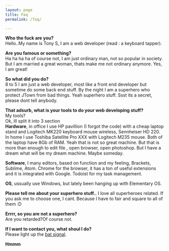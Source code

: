 ```yaml
---
layout: page
title: Faq
permalink: /faq/

---
```

**Who the fuck are you?**  
Hello..My name is Tony S, I am a web developer (read : a keyboard tapper).

**Are you famous or something?**  
Ha ha ha ha of course not, I am just ordinary man, not so popular in society. But I am married a great woman, thats make me not ordinary anymore. Yes, I am great!

**So what did you do?**  
8 to 5 I am just a web developer, most like a front end developer but sometime do some back end stuff. By the night I am a superhero who protect JTown from bad things. Yeah superhero stuff. Ssst its a secret, please dont tell anybody.

**That adsurb, what is your tools to do your web developing stuff?**  
My tools?  
Ok, Ill split it into 3 section  
**Hardware**, in office I use HP pavillion (I forgot the code) with a cheap laptop stand and Logitech MK220 keyboard mouse wireless, Sennheiser HD 220. In home I use Toshiba Satellite Pro XXX with Logitech M235 mouse. Both of the laptop have 8Gb of RAM. Yeah that is not so great machine. But that is more than enough to edit file , open browser, open photoshop. But I have a dream what will be my dream machine. Maybe someday.

**Software**, I many editors, based on function and my feeling, Brackets, Sublime, Atom. Chrome for the browser, it has a ton of useful extensions and it is integrated with Google. Todoist for my task management.


**OS**, ussually use Windows, but lately been hanging up with Elementary OS.

**Please tell me about your superhero stuff..**
I love all superheroes related. If you ask me to choose one, I cant. Because I have to fair and square to all of them :D

**Errrr, so you are not a superhero?**  
Are you retarded?Of course not.

**If I want to contact you, what shoul I do?**  
Please light up the [bat signal](/bat-signal).

**Hmmm**
